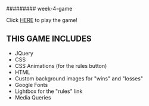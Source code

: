 ######### week-4-game

Click <a href="https://ladymarish.github.io/week-4-game/">HERE</a> to play the game!

## THIS GAME INCLUDES ##

- JQuery
- CSS
- CSS Animations (for the rules button)
- HTML
- Custom background images for "wins" and "losses"
- Google Fonts
- Lightbox for the "rules" link
- Media Queries
